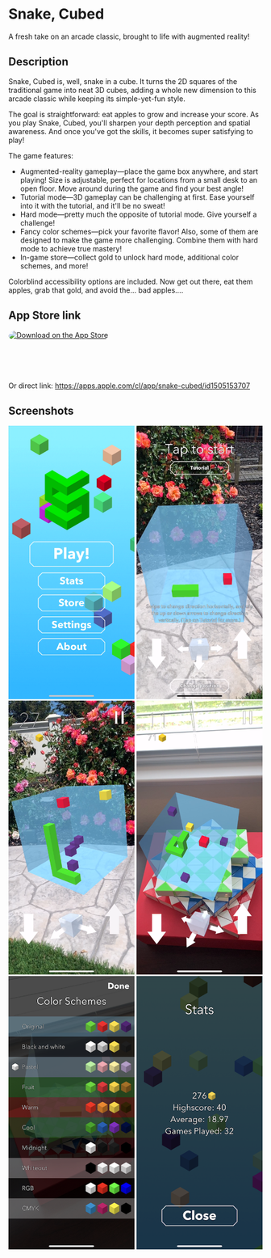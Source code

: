 # Snake, Cubed

A fresh take on an arcade classic, brought to life with augmented reality!

## Description

Snake, Cubed is, well, snake in a cube. It turns the 2D squares of the traditional game into neat 3D cubes, adding a whole new dimension to this arcade classic while keeping its simple-yet-fun style.

The goal is straightforward: eat apples to grow and increase your score. As you play Snake, Cubed, you'll sharpen your depth perception and spatial awareness. And once you've got the skills, it becomes super satisfying to play!

The game features:
- Augmented-reality gameplay—place the game box anywhere, and start playing! Size is adjustable, perfect for locations from a small desk to an open floor. Move around during the game and find your best angle!
- Tutorial mode—3D gameplay can be challenging at first. Ease yourself into it with the tutorial, and it'll be no sweat!
- Hard mode—pretty much the opposite of tutorial mode. Give yourself a challenge!
- Fancy color schemes—pick your favorite flavor! Also, some of them are designed to make the game more challenging. Combine them with hard mode to achieve true mastery!
- In-game store—collect gold to unlock hard mode, additional color schemes, and more!

Colorblind accessibility options are included. Now get out there, eat them apples, grab that gold, and avoid the… bad apples….

## App Store link

<a href="https://apps.apple.com/us/app/snake-cubed/id1505153707?itsct=apps_box_badge&amp;itscg=30200" style="display: inline-block; overflow: hidden; border-top-left-radius: 13px; border-top-right-radius: 13px; border-bottom-right-radius: 13px; border-bottom-left-radius: 13px; width: 250px; height: 83px;"><img src="https://tools.applemediaservices.com/api/badges/download-on-the-app-store/black/en-us?size=250x83&amp;releaseDate=1588723200&h=bfd0d774eae8466a96ad174156db9a6a" alt="Download on the App Store" style="border-top-left-radius: 13px; border-top-right-radius: 13px; border-bottom-right-radius: 13px; border-bottom-left-radius: 13px; width: 250px; height: 83px;"></a>

Or direct link: https://apps.apple.com/cl/app/snake-cubed/id1505153707

## Screenshots

<img src="./screenshots/menu.png" width="250">
<img src="./screenshots/start.png" width="250">
<img src="./screenshots/play_1.png" width="250">
<img src="./screenshots/play_2.png" width="250">
<img src="./screenshots/colors.png" width="250">
<img src="./screenshots/stats.png" width="250">
